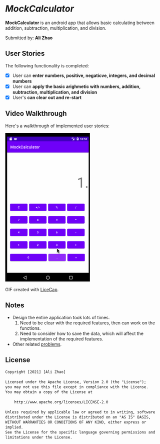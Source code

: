# *MockCalculator*

**MockCalculator** is an android app that allows basic calculating between addition, subtraction, multiplication, and division.

Submitted by: **Ali Zhao**

## User Stories

The following functionality is completed:

* [X] User can **enter numbers, positive, negaticve, integers, and decimal numbers**
* [X] User can **apply the basic arighmetic with numbers, addition, subtraction, multiplication, and division**
* [X] User's **can clear out and re-start**

## Video Walkthrough

Here's a walkthrough of implemented user stories:

<img src='walkthrough.gif' title='Video Walkthrough' width='' alt='Video Walkthrough' />

GIF created with [LiceCap](http://www.cockos.com/licecap/).

## Notes

- Design the entire application took lots of times.
  1. Need to be clear with the required features, then can work on the functions.
  2. Need to consider how to save the data, which will affect the implementation of the required features. 
- Other related [problems](https://github.com/alibabazhao/MockCalculator/tree/master/doc). 

## License

    Copyright [2021] [Ali Zhao]

    Licensed under the Apache License, Version 2.0 (the "License");
    you may not use this file except in compliance with the License.
    You may obtain a copy of the License at

        http://www.apache.org/licenses/LICENSE-2.0

    Unless required by applicable law or agreed to in writing, software
    distributed under the License is distributed on an "AS IS" BASIS,
    WITHOUT WARRANTIES OR CONDITIONS OF ANY KIND, either express or implied.
    See the License for the specific language governing permissions and
    limitations under the License.
